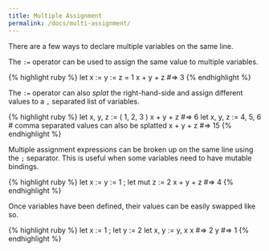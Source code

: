 ```yaml
---
title: Multiple Assignment
permalink: /docs/multi-assignment/
---
```


There are a few ways to declare multiple variables on the same line.

The `:=` operator can be used to assign the same value to multiple variables.

{% highlight ruby %}
    let x := y := z = 1
    x + y + z   #=> 3
{% endhighlight %}

The `:=` operator can also _splat_ the right-hand-side and assign different values to a `,` separated list of variables.

{% highlight ruby %}
    let x, y, z := ( 1, 2, 3 )
    x + y + z   #=> 6
    let x, y, z := 4, 5, 6  # comma separated values can also be splatted
    x + y + z   #=> 15
{% endhighlight %}

Multiple assignment expressions can be broken up on the same line using the `;` separator. This is useful when some variables need to have mutable bindings.

{% highlight ruby %}
    let x := y := 1 ; let mut z := 2
    x + y + z   #=> 4
{% endhighlight %}

Once variables have been defined, their values can be easily swapped like so.

{% highlight ruby %}
    let x := 1 ; let y := 2
    let x, y := y, x
    x   #=> 2
    y   #=> 1
{% endhighlight %}

